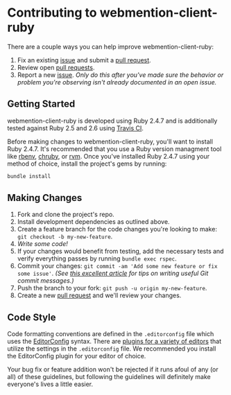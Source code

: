 # Contributing to webmention-client-ruby

There are a couple ways you can help improve webmention-client-ruby:

1. Fix an existing [issue][issues] and submit a [pull request][pulls].
1. Review open [pull requests][pulls].
1. Report a new [issue][issues]. _Only do this after you've made sure the behavior or problem you're observing isn't already documented in an open issue._

## Getting Started

webmention-client-ruby is developed using Ruby 2.4.7 and is additionally tested against Ruby 2.5 and 2.6 using [Travis CI](https://travis-ci.org/indieweb/webmention-client-ruby).

Before making changes to webmention-client-ruby, you'll want to install Ruby 2.4.7. It's recommended that you use a Ruby version managment tool like [rbenv](https://github.com/rbenv/rbenv), [chruby](https://github.com/postmodern/chruby), or [rvm](https://github.com/rvm/rvm). Once you've installed Ruby 2.4.7 using your method of choice, install the project's gems by running:

```sh
bundle install
```

## Making Changes

1. Fork and clone the project's repo.
1. Install development dependencies as outlined above.
1. Create a feature branch for the code changes you're looking to make: `git checkout -b my-new-feature`.
1. _Write some code!_
1. If your changes would benefit from testing, add the necessary tests and verify everything passes by running `bundle exec rspec`.
1. Commit your changes: `git commit -am 'Add some new feature or fix some issue'`. _(See [this excellent article](https://chris.beams.io/posts/git-commit/) for tips on writing useful Git commit messages.)_
1. Push the branch to your fork: `git push -u origin my-new-feature`.
1. Create a new [pull request][pulls] and we'll review your changes.

## Code Style

Code formatting conventions are defined in the `.editorconfig` file which uses the [EditorConfig](http://editorconfig.org) syntax. There are [plugins for a variety of editors](http://editorconfig.org/#download) that utilize the settings in the `.editorconfig` file. We recommended you install the EditorConfig plugin for your editor of choice.

Your bug fix or feature addition won't be rejected if it runs afoul of any (or all) of these guidelines, but following the guidelines will definitely make everyone's lives a little easier.

[issues]: https://github.com/indieweb/webmention-client-ruby/issues
[pulls]: https://github.com/indieweb/webmention-client-ruby/pulls
